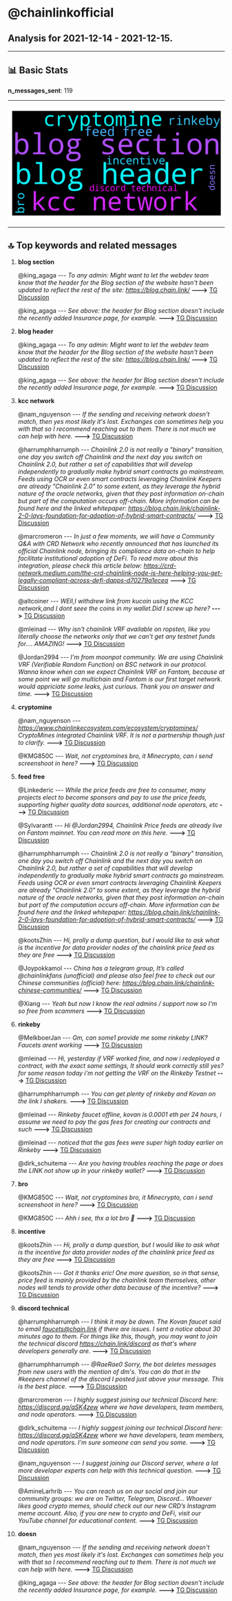 # **@chainlinkofficial**
 ## Analysis for **2021-12-14** - **2021-12-15**.

---

## 📊 **Basic Stats**

**n_messages_sent**: 119

---
![wordcloud](chainlinkofficial_1Days_wordcloud.png)

---


## 🔝 **Top keywords and related messages**

1. **blog section**

    @king_agaga --- *To any admin: Might want to let the webdev team know that the header for the Blog section of the website hasn't been updated to reflect the rest of the site: https://blog.chain.link/* **--->** [TG Discussion](https://t.me/chainlinkofficial/355102)

    @king_agaga --- *See above: the header for Blog section doesn't include the recently added Insurance page, for example.* **--->** [TG Discussion](https://t.me/chainlinkofficial/355103)

2. **blog header**

    @king_agaga --- *To any admin: Might want to let the webdev team know that the header for the Blog section of the website hasn't been updated to reflect the rest of the site: https://blog.chain.link/* **--->** [TG Discussion](https://t.me/chainlinkofficial/355102)

    @king_agaga --- *See above: the header for Blog section doesn't include the recently added Insurance page, for example.* **--->** [TG Discussion](https://t.me/chainlinkofficial/355103)

3. **kcc network**

    @nam_nguyenson --- *If the sending and receiving network doesn't match, then yes most likely it's lost. Exchanges can sometimes help you with that so I recommend reaching out to them. There is not much we can help with here.* **--->** [TG Discussion](https://t.me/chainlinkofficial/355152)

    @harrumphharrumph --- *Chainlink 2.0 is not really a "binary" transition, one day you switch off Chainlink and the next day you switch on Chainlink 2.0, but rather a set of capabilities that will develop independently to gradually make hybrid smart contracts go mainstream. Feeds using OCR or even smart contracts leveraging Chainlink Keepers are already "Chainlink 2.0" to some extent, as they leverage the hybrid nature of the oracle networks, given that they post information on-chain but part of the computation occurs off-chain.  More information can be found here and the linked whitepaper: https://blog.chain.link/chainlink-2-0-lays-foundation-for-adoption-of-hybrid-smart-contracts/* **--->** [TG Discussion](https://t.me/chainlinkofficial/355018)

    @marcromeron --- *In just a few moments, we will have a Community Q&A with CRD Network who recently announced that has launched its official Chainlink node, bringing its compliance data on-chain to help facilitate institutional adoption of DeFi. To read more about this integration, please check this article below: https://crd-network.medium.com/the-crd-chainlink-node-is-here-helping-you-get-legally-compliant-across-defi-dapps-d70279a1ecea* **--->** [TG Discussion](https://t.me/chainlinkofficial/354910)

    @altcoiner --- *WEll,I withdrew link from kucoin using the KCC network,and I dont seee the coins in my wallet.Did I screw up here?* **--->** [TG Discussion](https://t.me/chainlinkofficial/355150)

    @mleinad --- *Why isn't chainlink VRF available on ropsten, like you literally choose the networks only that we can't get any testnet funds for....  AMAZING!* **--->** [TG Discussion](https://t.me/chainlinkofficial/354758)

    @Jordan2994 --- *I'm from moonpot community. We are using Chainlink VRF (Verifiable Random Function) on BSC network in our protocol. Wanna know when can we expect Chainlink VRF on Fantom, because at some point we will go multichain and Fantom is our first target network.  would appriciate some leaks, just curious. Thank you on answer and time.* **--->** [TG Discussion](https://t.me/chainlinkofficial/355033)

4. **cryptomine**

    @nam_nguyenson --- *https://www.chainlinkecosystem.com/ecosystem/cryptomines/  CryptoMines integrated Chainlink VRF. It is not a partnership though just to clarify.* **--->** [TG Discussion](https://t.me/chainlinkofficial/355125)

    @KMG850C --- *Wait, not cryptomines bro, it Minecrypto, can i send screenshoot in here?* **--->** [TG Discussion](https://t.me/chainlinkofficial/355130)

5. **feed free**

    @Linkederic --- *While the price feeds are free to consumer, many projects elect to become sponsors and pay to use the price feeds, supporting higher quality data sources, additional node operators, etc* **--->** [TG Discussion](https://t.me/chainlinkofficial/355122)

    @Sylvarantt --- *Hi @Jordan2994, Chainlink Price feeds are already live on Fantom mainnet. You can read more on this here.* **--->** [TG Discussion](https://t.me/chainlinkofficial/355025)

    @harrumphharrumph --- *Chainlink 2.0 is not really a "binary" transition, one day you switch off Chainlink and the next day you switch on Chainlink 2.0, but rather a set of capabilities that will develop independently to gradually make hybrid smart contracts go mainstream. Feeds using OCR or even smart contracts leveraging Chainlink Keepers are already "Chainlink 2.0" to some extent, as they leverage the hybrid nature of the oracle networks, given that they post information on-chain but part of the computation occurs off-chain.  More information can be found here and the linked whitepaper: https://blog.chain.link/chainlink-2-0-lays-foundation-for-adoption-of-hybrid-smart-contracts/* **--->** [TG Discussion](https://t.me/chainlinkofficial/355018)

    @kootsZhin --- *Hi, prolly a dump question, but I would like to ask what is the incentive for data provider nodes of the chainlink price feed as they are free* **--->** [TG Discussion](https://t.me/chainlinkofficial/355118)

    @Joypokkamol --- *China has a telegram group, It’s called @chainlinkfans (unofficial) and please also feel free to check out our Chinese communities (official) here: https://blog.chain.link/chainlink-chinese-communities/* **--->** [TG Discussion](https://t.me/chainlinkofficial/354900)

    @Xiang --- *Yeah but now I know the real admins / support now so I’m so free from scammers* **--->** [TG Discussion](https://t.me/chainlinkofficial/354731)

6. **rinkeby**

    @MelkboerJan --- *Gm, can some1 provide me some rinkeby LINK? Faucets arent working* **--->** [TG Discussion](https://t.me/chainlinkofficial/355167)

    @mleinad --- *Hi, yesterday if VRF worked fine, and now i redeployed a contract, with the exact same settings,  It should work correctly still yes?   for some reason today i'm not getting the VRF on the Rinkeby Testnet* **--->** [TG Discussion](https://t.me/chainlinkofficial/354983)

    @harrumphharrumph --- *You can get plenty of rinkeby and Kovan on the link I shakers.* **--->** [TG Discussion](https://t.me/chainlinkofficial/354767)

    @mleinad --- *Rinkeby faucet offline, kovan is 0.0001 eth per 24 hours, i assume we need to pay the gas fees for creating our contracts and such* **--->** [TG Discussion](https://t.me/chainlinkofficial/354766)

    @mleinad --- *noticed that the gas fees were super high today earlier on Rinkeby* **--->** [TG Discussion](https://t.me/chainlinkofficial/354985)

    @dirk_schuitema --- *Are you having troubles reaching the page or does the LINK not show up in your rinkeby wallet?* **--->** [TG Discussion](https://t.me/chainlinkofficial/355168)

7. **bro**

    @KMG850C --- *Wait, not cryptomines bro, it Minecrypto, can i send screenshoot in here?* **--->** [TG Discussion](https://t.me/chainlinkofficial/355130)

    @KMG850C --- *Ahh i see, thx a lot bro 🙏* **--->** [TG Discussion](https://t.me/chainlinkofficial/355129)

8. **incentive**

    @kootsZhin --- *Hi, prolly a dump question, but I would like to ask what is the incentive for data provider nodes of the chainlink price feed as they are free* **--->** [TG Discussion](https://t.me/chainlinkofficial/355118)

    @kootsZhin --- *Got it thanks eric! One more question, so in that sense, price feed is mainly provided by the chainlink team themselves, other nodes will tends to provide other data because of the incentive?* **--->** [TG Discussion](https://t.me/chainlinkofficial/355124)

9. **discord technical**

    @harrumphharrumph --- *I think it may be down. The Kovan faucet said to email faucets@chain.link if there are issues. I sent a notice about 30 minutes ago to them. For things like this, though, you may want to join the technical discord https://chain.link/discord as that's where developers generally are.* **--->** [TG Discussion](https://t.me/chainlinkofficial/355203)

    @harrumphharrumph --- *@RaeRae0 Sorry, the bot deletes messages from new users with the mention of dm's.   You can do that in the #keepers channel of the discord I posted just above your message. This is the best place.* **--->** [TG Discussion](https://t.me/chainlinkofficial/355206)

    @marcromeron --- *I highly suggest joining our technical Discord here: https://discord.gg/aSK4zew where we have developers, team members, and node operators.* **--->** [TG Discussion](https://t.me/chainlinkofficial/354987)

    @dirk_schuitema --- *I highly suggest joining our technical Discord here: https://discord.gg/aSK4zew where we have developers, team members, and node operators. I'm sure someone can send you some.* **--->** [TG Discussion](https://t.me/chainlinkofficial/355170)

    @nam_nguyenson --- *I suggest joining our Discord server, where a lot more developer experts can help with this technical question.* **--->** [TG Discussion](https://t.me/chainlinkofficial/354828)

    @AmineLarhrib --- *You can reach us on our social and join our community groups: we are on Twitter, Telegram, Discord…  Whoever likes good crypto memes, should check out our new CRD’s Instagram meme account.  Also, if you are new to crypto and DeFi, visit our YouTube channel for educational content.* **--->** [TG Discussion](https://t.me/chainlinkofficial/354970)

10. **doesn**

    @nam_nguyenson --- *If the sending and receiving network doesn't match, then yes most likely it's lost. Exchanges can sometimes help you with that so I recommend reaching out to them. There is not much we can help with here.* **--->** [TG Discussion](https://t.me/chainlinkofficial/355152)

    @king_agaga --- *See above: the header for Blog section doesn't include the recently added Insurance page, for example.* **--->** [TG Discussion](https://t.me/chainlinkofficial/355103)

